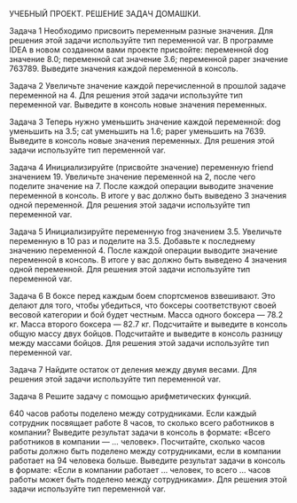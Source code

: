 УЧЕБНЫЙ ПРОЕКТ. РЕШЕНИЕ ЗАДАЧ ДОМАШКИ.

Задача 1
Необходимо присвоить переменным разные значения. Для решения этой задачи используйте тип переменной var.
В программе IDEA в новом созданном вами проекте присвойте:
переменной dog значение 8.0;
переменной cat значение 3.6;
переменной paper значение 763789.
Выведите значения каждой переменной в консоль.

Задача 2
Увеличьте значение каждой перечисленной в прошлой задаче переменной на 4. Для решения этой задачи используйте тип переменной var.
Выведите в консоль новые значения переменных.

Задача 3
Теперь нужно уменьшить значение каждой переменной:
 dog уменьшить на 3.5;
 cat уменьшить на 1.6;
 paper уменьшить на 7639.
Выведите в консоль новые значения переменных. Для решения этой задачи используйте тип переменной var.

Задача 4
Инициализируйте (присвойте значение) переменную friend значением 19.
Увеличьте значение переменной на 2, после чего поделите значение на 7.
После каждой операции выводите значение переменной в консоль. В итоге у вас должно быть выведено 3 значения одной переменной.
Для решения этой задачи используйте тип переменной var.

Задача 5
Инициализируйте переменную frog значением 3.5.
Увеличьте переменную в 10 раз и поделите на 3.5. Добавьте к последнему значению переменной 4.
После каждой операции выводите значение переменной в консоль. В итоге у вас должно быть выведено 4 значения одной переменной.
Для решения этой задачи используйте тип переменной var.

Задача 6
В боксе перед каждым боем спортсменов взвешивают. Это делают для того, чтобы убедиться, что боксеры соответствуют своей весовой категории и бой будет честным.
Масса одного боксера — 78.2 кг.
Масса второго боксера — 82.7 кг.
Подсчитайте и выведите в консоль общую массу двух бойцов.
Подсчитайте и выведите в консоль разницу между массами бойцов. Для решения этой задачи используйте тип переменной var.

Задача 7
Найдите остаток от деления между двумя весами. Для решения этой задачи используйте тип переменной var.



Задача 8
Решите задачу с помощью арифметических функций.

 640 часов работы поделено между сотрудниками. Если каждый сотрудник посвящает работе 8 часов, то сколько всего работников в компании? Выведите результат задачи в консоль в формате: «Всего работников в компании — … человек».
 Посчитайте, сколько часов работы должно быть поделено между сотрудниками, если в компании работает на 94 человека больше. Выведите результат задачи в консоль в формате: «Если в компании работает … человек, то всего … часов работы может быть поделено между сотрудниками».
Для решения этой задачи используйте тип переменной var.
